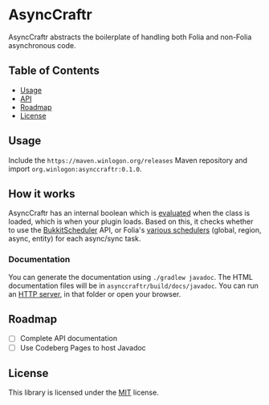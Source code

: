 # AsyncCraftr

AsyncCraftr abstracts the boilerplate of handling both Folia and non-Folia asynchronous code.

## Table of Contents

- [Usage](#usage)
- [API](#asynccraftr-api)
- [Roadmap](#roadmap)
- [License](#license)

## Usage

Include the `https://maven.winlogon.org/releases` Maven repository and import `org.winlogon:asynccraftr:0.1.0`.

## How it works

AsyncCraftr has an internal boolean which is [evaluated](https://docs.papermc.io/paper/dev/folia-support/#checking-for-folia) when the class is loaded, which is when your plugin loads. Based on this, it checks whether to use the [BukkitScheduler](https://jd.papermc.io/paper/1.21.6/org/bukkit/scheduler/BukkitScheduler.html) API, or Folia's [various schedulers](https://docs.papermc.io/paper/dev/folia-support/#schedulers) (global, region, async, entity) for each async/sync task.

### Documentation

You can generate the documentation using `./gradlew javadoc`. The HTML documentation files will be in `asynccraftr/build/docs/javadoc`. You can run an [HTTP server](https://github.com/walker84837/lichen), in that folder or open your browser.

## Roadmap

- [ ] Complete API documentation
- [ ] Use Codeberg Pages to host Javadoc

## License

This library is licensed under the [MIT](LICENSE) license.
